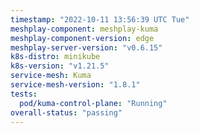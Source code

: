 ```yaml
---
timestamp: "2022-10-11 13:56:39 UTC Tue"
meshplay-component: meshplay-kuma
meshplay-component-version: edge
meshplay-server-version: "v0.6.15"
k8s-distro: minikube
k8s-version: "v1.21.5"
service-mesh: Kuma
service-mesh-version: "1.8.1"
tests:
  pod/kuma-control-plane: "Running"
overall-status: "passing"
---
```


